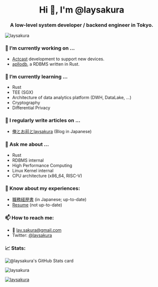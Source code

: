 <h1 align="center">Hi 👋, I'm @laysakura</h1>
<h3 align="center">A low-level system developer / backend engineer in Tokyo.</h3>

<p align="left"> <img src="https://komarev.com/ghpvc/?username=laysakura&label=Profile%20views&color=0e75b6&style=flat-square" alt="laysakura" /></p>


### 🔭 I’m currently working on ...

- [Actcast](https://actcast.io/) development to support new devices.
- [apllodb](https://github.com/apllodb/apllodb), a RDBMS written in Rust.

### 🌱 I’m currently learning ...

- Rust
- TEE (SGX)
- Architecture of data analytics platform (DWH, DataLake, ...)
- Cryptography
- Differential Privacy

### 📝 I regularly write articles on ...

- [俺とお前とlaysakura](https://laysakura.github.io/) (Blog in Japanese)

### 💬 Ask me about ...

- Rust
- RDBMS internal
- High Performance Computing
- Linux Kernel internal
- CPU architecture (x86_64, RISC-V)

### 📄 Know about my experiences:

- [職務経歴書](https://github.com/laysakura/resume-jp-for-side-job) (in Japanese; up-to-date)
- [Resume](https://docs.google.com/document/d/e/2PACX-1vTu1CdgysxSZdSHMEnQYgLtJ7gB2WlE17mF92D4yjNH44PyifO-KMANDqV3bt-SfTBhlB2jUTXiRxiD/pub) (not up-to-date)

### 📫 How to reach me:

- :email: lay.sakura@gmail.com
- Twitter: [@laysakura](https://twitter.com/laysakura)

### :chart_with_upwards_trend:  Stats:

![@laysakura's GitHub Stats card](https://github-readme-stats.vercel.app/api?username=laysakura&custom_title=@laysakura%27s+GitHub+Stats&show_icons=true&count_private=true&theme=dracula)


<p><img align="center" src="https://github-readme-streak-stats.herokuapp.com/?user=laysakura&theme=dracula" alt="laysakura" /></p>

<p align="left"> <a href="https://github.com/ryo-ma/github-profile-trophy"><img src="https://github-profile-trophy.vercel.app/?username=laysakura&theme=dracula" alt="laysakura" /></a> </p>
